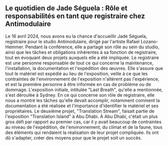 ## Le quotidien de Jade Séguela : Rôle et responsabilités en tant que registraire chez Antimodulaire

Le 16 avril 2024, nous avons eu la chance d'accueillir Jade Séguela, registraire pour le studio Antimodulaire, dirigé par l'artiste Rafael Lozano-Hemmer. Pendant la conférence, elle a partagé son rôle au sein du studio, ainsi que les tâches et obligations inhérentes à sa fonction de registraire, tout en évoquant deux projets auxquels elle a été impliquée. Le registraire est une personne responsable de tout ce qui concerne la maintenance, l'installation, la documentation et l'expédition des œuvres. Elle s'assure que tout le matériel est expédié au lieu de l'exposition, veille à ce que les contraintes de l'environnement de l'exposition n'altèrent pas l'expérience, et est la première personne à être informée en cas de problème ou de dommage. L'exposition initiale, intitulée "Last Breath", qu'elle a mentionnée, s'est déroulée à Sydney. En ce qui concerne son rôle de registraire, elle nous a montré les tâches qu'elle devait accomplir, notamment comment la documentation a été réalisée et l'importance d'identifier le matériel et ses propriétaires. Le deuxième projet, "Translation Stream", faisait partie de l'exposition "Translation Island" à Abu Dhabi. À Abu Dhabi, c'était un plus gros défi par rapport au premier cas, car il y avait beaucoup de contraintes au niveau de l'expédition, de l'environnement, du climat et de la faune, tous des éléments qui rendaient la réalisation de leur projet compliquée. Ils ont dû s'adapter, créer des moyens pour que le projet soit un succès.
